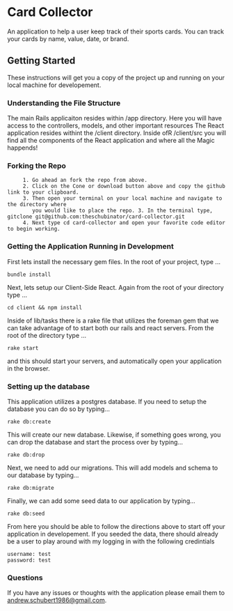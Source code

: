 # Card Collector
An application to help a user keep track of their sports cards. You can track your cards by name, value, date, or brand.

## Getting Started
These instructions will get you a copy of the project up and running on your local machine for developement.

### Understanding the File Structure
The main Rails applicaiton resides within /app directory. Here you will have access to the controllers, models, and other important resources
The React application resides withint the /client directory. Inside ofR /client/src you will find all the components of the React application and where all the Magic happends!

### Forking the Repo
```
	 1. Go ahead an fork the repo from above. 
	 2. Click on the Cone or download button above and copy the github link to your clipboard. 
	 3. Then open your terminal on your local machine and navigate to the directory where 
	    you would like to place the repo. 3. In the terminal type, gitclone git@github.com:theschubinator/card-collector.git 
	 4. Next type cd card-collector and open your favorite code editor to begin working.  
```

### Getting the Application Running in Development
First lets install the necessary gem files. In the root of your project, type ...
```
bundle install
```
Next, lets setup our Client-Side React. Again from the root of your directory type ...
```
cd client && npm install
```
Inside of lib/tasks there is a rake file that utilizes the foreman gem that we can 
take advantage of to start both our rails and react servers. From the root of the 
directory type ...
```
rake start
```
and this should start your servers, and automatically open your application in the browser.

### Setting up the database
This application utilizes a postgres database. If you need to setup the database you can do so by typing...
```
rake db:create
```
This will create our new database. Likewise, if something goes wrong, you can drop the database and start the process over by typing...
```
rake db:drop
```
Next, we need to add our migrations. This will add models and schema to our database by typing...
```
rake db:migrate
```
Finally, we can add some seed data to our application by typing...
```
rake db:seed
```
From here you should be able to follow the directions above to start off your application in developement. 
If you seeded the data, there should already be a user to play around with my logging in with the following credintials 
```
username: test 
password: test
```

### Questions
If you have any issues or thoughts with the application please email them to andrew.schubert1986@gmail.com.